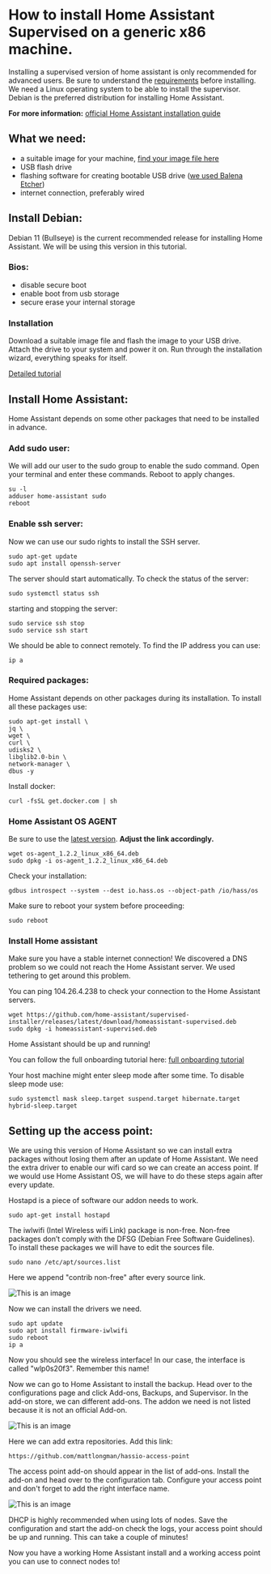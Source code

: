 # How to install Home Assistant Supervised on a generic x86 machine.

Installing a supervised version of home assistant is only recommended for advanced users. Be sure to understand the <a href="https://github.com/home-assistant/architecture/blob/master/adr/0014-home-assistant-supervised.md">requirements</a> before installing. We need a Linux operating system to be able to install the supervisor. Debian is the preferred distribution for installing Home Assistant.

**For more information:** <a href="https://www.home-assistant.io/installation/">official Home Assistant installation guide</a>

## What we need:

- a suitable image for your machine, <a href="https://www.debian.org/distrib/netinst">find your image file here</a>
- USB flash drive
- flashing software for creating bootable USB drive (<a href="https://www.balena.io/etcher/">we used Balena Etcher</a>)
- internet connection, preferably wired

## Install Debian:

Debian 11 (Bullseye) is the current recommended release for installing Home Assistant. We will be using this version in this tutorial.

### Bios:

- disable secure boot
- enable boot from usb storage
- secure erase your internal storage

### Installation

Download a suitable image file and flash the image to your USB drive. Attach the drive to your system and power it on. Run through the installation wizard, everything speaks for itself.


<a href="https://www.debian.org/releases/stable/i386/ ">Detailed tutorial</a>

## Install Home Assistant:

Home Assistant depends on some other packages that need to be installed in advance.

### Add sudo user:

We will add our user to the sudo group to enable the sudo command. Open your terminal and enter these commands. Reboot to apply changes.
```
su -l
adduser home-assistant sudo
reboot
```

### Enable ssh server:

Now we can use our sudo rights to install the SSH server.
```
sudo apt-get update
sudo apt install openssh-server
```
The server should start automatically.
To check the status of the server:
```
sudo systemctl status ssh
```
starting and stopping the server:
```
sudo service ssh stop
sudo service ssh start
```
We should be able to connect remotely. To find the IP address you can use:
```
ip a
```

### Required packages:

Home Assistant depends on other packages during its installation. To install all these packages use:
```
sudo apt-get install \
jq \
wget \
curl \
udisks2 \
libglib2.0-bin \
network-manager \
dbus -y
```
Install docker:
```
curl -fsSL get.docker.com | sh
```
### Home Assistant OS AGENT

Be sure to use the <a href="https://github.com/home-assistant/os-agent/releases/tag/1.2.2">latest version</a>. **Adjust the link accordingly.**
```
wget os-agent_1.2.2_linux_x86_64.deb
sudo dpkg -i os-agent_1.2.2_linux_x86_64.deb
```
Check your installation:
```
gdbus introspect --system --dest io.hass.os --object-path /io/hass/os
```

Make sure to reboot your system before proceeding:
```
sudo reboot
```

### Install Home assistant

Make sure you have a stable internet connection! We discovered a DNS problem so we could not reach the Home Assistant server. We used tethering to get around this problem. 

You can ping 104.26.4.238 to check your connection to the Home Assistant servers.
```
wget https://github.com/home-assistant/supervised-installer/releases/latest/download/homeassistant-supervised.deb
sudo dpkg -i homeassistant-supervised.deb
```

Home Assistant should be up and running! 

You can follow the full onboarding tutorial here: <a href="https://github.com/home-assistant/os-agent/releases/tag/1.2.2">full onboarding tutorial</a> 

Your host machine might enter sleep mode after some time. To disable sleep mode use:
```
sudo systemctl mask sleep.target suspend.target hibernate.target hybrid-sleep.target
``` 

## Setting up the access point:

We are using this version of Home Assistant so we can install extra packages without losing them after an update of Home Assistant. We need the extra driver to enable our wifi card so we can create an access point. If we would use Home Assistant OS, we will have to do these steps again after every update.

Hostapd is a piece of software our addon needs to work.
```
sudo apt-get install hostapd
```
The iwlwifi (Intel Wireless wifi Link) package is non-free. Non-free packages don’t comply with the DFSG (Debian Free Software Guidelines). To install these packages we will have to edit the sources file.
```
sudo nano /etc/apt/sources.list
```
Here we append "contrib non-free" after every source link. 

![This is an image](resources/sources.png)

Now we can install the drivers we need.
```
sudo apt update
sudo apt install firmware-iwlwifi
sudo reboot
ip a
```

Now you should see the wireless interface! In our case, the interface is called "wlp0s20f3". Remember this name!

Now we can go to Home Assistant to install the backup. Head over to the configurations page and click Add-ons, Backups, and Supervisor. In the add-on store, we can different add-ons. The addon we need is not listed because it is not an official Add-on. 

![This is an image](resources/addon1.png)

Here we can add extra repositories. Add this link:
```
https://github.com/mattlongman/hassio-access-point
```
The access point add-on should appear in the list of add-ons. Install the add-on and head over to the configuration tab. Configure your access point and don't forget to add the right interface name.

![This is an image](resources/addon2.png)

DHCP is highly recommended when using lots of nodes.
Save the configuration and start the add-on
check the logs, your access point should be up and running.
This can take a couple of minutes!

Now you have a working Home Assistant install and a working access point you can use to connect nodes to!